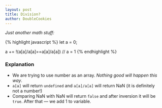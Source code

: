 ```yaml
---
layout: post
title: Division?
author: DoubleCookies
---
```

*Just another math stuff:*

{% highlight javascript %}
let a = 0;

a += !(a[a]/a[a]==a[a]/a[a]) // a = 1
{% endhighlight %}

<!--more-->
### Explanation
- We are trying to use number as an array. *Nothing good will happen this way*.
- `a[a]` will return `undefined` and `a[a]/a[a]` will return NaN (it is definitely not a number!)
- Comparing NaN with NaN will return `false` and after inversion it will be `true`. After that — we add 1 to variable.